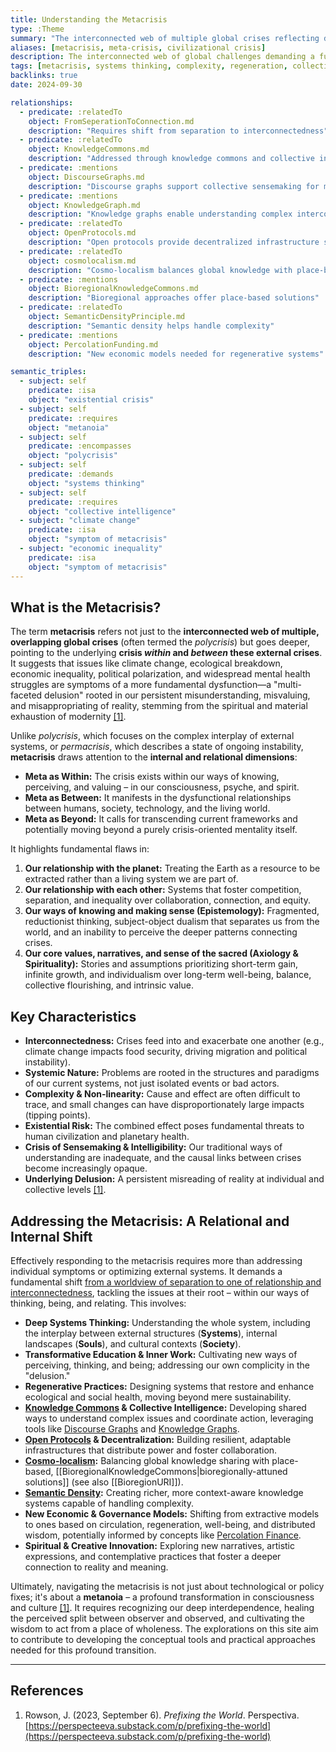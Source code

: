 ```yaml
---
title: Understanding the Metacrisis
type: :Theme
summary: "The interconnected web of multiple global crises reflecting deeper dysfunctions in our ways of knowing, perceiving, and valuing reality, requiring fundamental transformation in consciousness and culture."
aliases: [metacrisis, meta-crisis, civilizational crisis]
description: The interconnected web of global challenges demanding a fundamental shift in our systems and worldview.
tags: [metacrisis, systems thinking, complexity, regeneration, collective intelligence]
backlinks: true
date: 2024-09-30

relationships:
  - predicate: :relatedTo
    object: FromSeperationToConnection.md
    description: "Requires shift from separation to interconnectedness"
  - predicate: :relatedTo
    object: KnowledgeCommons.md
    description: "Addressed through knowledge commons and collective intelligence"
  - predicate: :mentions
    object: DiscourseGraphs.md
    description: "Discourse graphs support collective sensemaking for metacrisis"
  - predicate: :mentions
    object: KnowledgeGraph.md
    description: "Knowledge graphs enable understanding complex interconnections"
  - predicate: :relatedTo
    object: OpenProtocols.md
    description: "Open protocols provide decentralized infrastructure solutions"
  - predicate: :relatedTo
    object: cosmolocalism.md
    description: "Cosmo-localism balances global knowledge with place-based solutions"
  - predicate: :mentions
    object: BioregionalKnowledgeCommons.md
    description: "Bioregional approaches offer place-based solutions"
  - predicate: :relatedTo
    object: SemanticDensityPrinciple.md
    description: "Semantic density helps handle complexity"
  - predicate: :mentions
    object: PercolationFunding.md
    description: "New economic models needed for regenerative systems"

semantic_triples:
  - subject: self
    predicate: :isa
    object: "existential crisis"
  - subject: self
    predicate: :requires
    object: "metanoia"
  - subject: self
    predicate: :encompasses
    object: "polycrisis"
  - subject: self
    predicate: :demands
    object: "systems thinking"
  - subject: self
    predicate: :requires
    object: "collective intelligence"
  - subject: "climate change"
    predicate: :isa
    object: "symptom of metacrisis"
  - subject: "economic inequality"
    predicate: :isa
    object: "symptom of metacrisis"
---
```


## What is the Metacrisis?

The term **metacrisis** refers not just to the **interconnected web of multiple, overlapping global crises** (often termed the *polycrisis*) but goes deeper, pointing to the underlying **crisis *within* and *between* these external crises**. It suggests that issues like climate change, ecological breakdown, economic inequality, political polarization, and widespread mental health struggles are symptoms of a more fundamental dysfunction—a "multi-faceted delusion" rooted in our persistent misunderstanding, misvaluing, and misappropriating of reality, stemming from the spiritual and material exhaustion of modernity [[1]](#references).

Unlike *polycrisis*, which focuses on the complex interplay of external systems, or *permacrisis*, which describes a state of ongoing instability, **metacrisis** draws attention to the **internal and relational dimensions**:

*   **Meta as Within:** The crisis exists within our ways of knowing, perceiving, and valuing – in our consciousness, psyche, and spirit.
*   **Meta as Between:** It manifests in the dysfunctional relationships between humans, society, technology, and the living world.
*   **Meta as Beyond:** It calls for transcending current frameworks and potentially moving beyond a purely crisis-oriented mentality itself.

It highlights fundamental flaws in:

1.  **Our relationship with the planet:** Treating the Earth as a resource to be extracted rather than a living system we are part of.
2.  **Our relationship with each other:** Systems that foster competition, separation, and inequality over collaboration, connection, and equity.
3.  **Our ways of knowing and making sense (Epistemology):** Fragmented, reductionist thinking, subject-object dualism that separates us from the world, and an inability to perceive the deeper patterns connecting crises.
4.  **Our core values, narratives, and sense of the sacred (Axiology & Spirituality):** Stories and assumptions prioritizing short-term gain, infinite growth, and individualism over long-term well-being, balance, collective flourishing, and intrinsic value.

## Key Characteristics

-   **Interconnectedness:** Crises feed into and exacerbate one another (e.g., climate change impacts food security, driving migration and political instability).
-   **Systemic Nature:** Problems are rooted in the structures and paradigms of our current systems, not just isolated events or bad actors.
-   **Complexity & Non-linearity:** Cause and effect are often difficult to trace, and small changes can have disproportionately large impacts (tipping points).
-   **Existential Risk:** The combined effect poses fundamental threats to human civilization and planetary health.
-   **Crisis of Sensemaking & Intelligibility:** Our traditional ways of understanding are inadequate, and the causal links between crises become increasingly opaque.
-   **Underlying Delusion:** A persistent misreading of reality at individual and collective levels [[1]](#references).

## Addressing the Metacrisis: A Relational and Internal Shift

Effectively responding to the metacrisis requires more than addressing individual symptoms or optimizing external systems. It demands a fundamental shift [from a worldview of separation to one of relationship and interconnectedness](FromSeperationToConnection.md), tackling the issues at their root – within our ways of thinking, being, and relating. This involves:

-   **Deep Systems Thinking:** Understanding the whole system, including the interplay between external structures (**Systems**), internal landscapes (**Souls**), and cultural contexts (**Society**).
-   **Transformative Education & Inner Work:** Cultivating new ways of perceiving, thinking, and being; addressing our own complicity in the "delusion."
-   **Regenerative Practices:** Designing systems that restore and enhance ecological and social health, moving beyond mere sustainability.
-   **[Knowledge Commons](KnowledgeCommons.md) & Collective Intelligence:** Developing shared ways to understand complex issues and coordinate action, leveraging tools like [Discourse Graphs](DiscourseGraphs.md) and [Knowledge Graphs](KnowledgeGraph.md).
-   **[Open Protocols](OpenProtocols.md) & Decentralization:** Building resilient, adaptable infrastructures that distribute power and foster collaboration.
-   **[Cosmo-localism](cosmolocalism.md):** Balancing global knowledge sharing with place-based, [[BioregionalKnowledgeCommons|bioregionally-attuned solutions]] (see also [[BioregionURI]]).
-   **[Semantic Density](SemanticDensityPrinciple.md):** Creating richer, more context-aware knowledge systems capable of handling complexity.
-   **New Economic & Governance Models:** Shifting from extractive models to ones based on circulation, regeneration, well-being, and distributed wisdom, potentially informed by concepts like [Percolation Finance](PercolationFunding.md).
-   **Spiritual & Creative Innovation:** Exploring new narratives, artistic expressions, and contemplative practices that foster a deeper connection to reality and meaning.

Ultimately, navigating the metacrisis is not just about technological or policy fixes; it's about a **metanoia** – a profound transformation in consciousness and culture [[1]](#references). It requires recognizing our deep interdependence, healing the perceived split between observer and observed, and cultivating the wisdom to act from a place of wholeness. The explorations on this site aim to contribute to developing the conceptual tools and practical approaches needed for this profound transition.

---

## References

1.  <a id="references"></a>Rowson, J. (2023, September 6). *Prefixing the World*. Perspectiva. [https://perspecteeva.substack.com/p/prefixing-the-world](https://perspecteeva.substack.com/p/prefixing-the-world)
